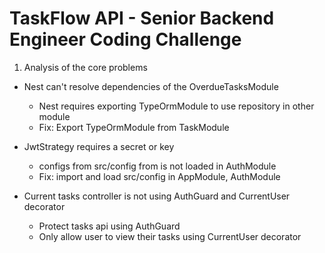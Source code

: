 # TaskFlow API - Senior Backend Engineer Coding Challenge

1. Analysis of the core problems

- Nest can't resolve dependencies of the OverdueTasksModule
    - Nest requires exporting TypeOrmModule to use repository in other module
    - Fix: Export TypeOrmModule from TaskModule

- JwtStrategy requires a secret or key
    - configs from src/config from is not loaded in AuthModule
    - Fix: import and load src/config in AppModule, AuthModule

- Current tasks controller is not using AuthGuard and CurrentUser decorator
    - Protect tasks api using AuthGuard
    - Only allow user to view their tasks using CurrentUser decorator
